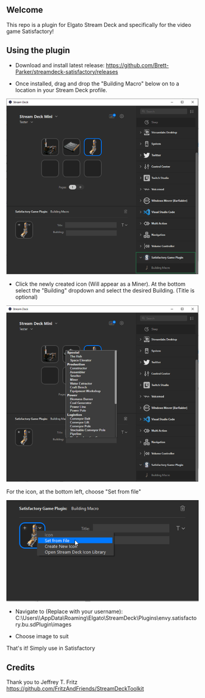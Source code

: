 ## Welcome

This repo is a plugin for Elgato Stream Deck and specifically for the video game Satisfactory!

## Using the plugin

- Download and install latest release: https://github.com/Brett-Parker/streamdeck-satisfactory/releases

- Once installed, drag and drop the "Building Macro" below on to a location in your Stream Deck profile.

![Screenshot 1](data/screenshots/plugin-installed.png "Plugin Installed")

- Click the newly created icon (Will appear as a Miner). At the bottom select the "Building" dropdown and select the desired Building. (Title is optional)

![Screenshot 2](data/screenshots/modify-macro.png "Modify")

For the icon, at the bottom left, choose "Set from file"

![Screenshot 3](data/screenshots/set-icon.png "Set Icon")

- Navigate to (Replace with your username): C:\Users\\<user>\AppData\Roaming\Elgato\StreamDeck\Plugins\envy.satisfactory.bu.sdPlugin\images

- Choose image to suit

That's it! Simply use in Satisfactory

## Credits

Thank you to Jeffrey T. Fritz https://github.com/FritzAndFriends/StreamDeckToolkit
